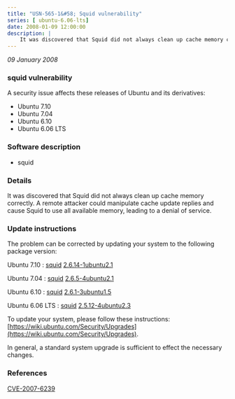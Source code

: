 ```yaml
---
title: "USN-565-1&#58; Squid vulnerability"
series: [ ubuntu-6.06-lts]
date: 2008-01-09 12:00:00
description: |
    It was discovered that Squid did not always clean up cache memory correctly.  A remote attacker could manipulate cache update replies and cause Squid to use all available memory, leading to a denial of service. 
--- 
```

 
 

*09 January 2008*

### squid vulnerability

A security issue affects these releases of Ubuntu and its derivatives:

* Ubuntu 7.10
* Ubuntu 7.04
* Ubuntu 6.10
* Ubuntu 6.06 LTS

### Software description

* squid 

### Details

It was discovered that Squid did not always clean up cache memory correctly. A remote attacker could manipulate cache update replies and cause Squid to use all available memory, leading to a denial of service. 

### Update instructions

The problem can be corrected by updating your system to the following package version:

Ubuntu 7.10
 : [squid](https://launchpad.net/ubuntu/+source/squid) <span> [2.6.14-1ubuntu2.1](https://launchpad.net/ubuntu/+source/squid/2.6.14-1ubuntu2.1) </span> 

Ubuntu 7.04
 : [squid](https://launchpad.net/ubuntu/+source/squid) <span> [2.6.5-4ubuntu2.1](https://launchpad.net/ubuntu/+source/squid/2.6.5-4ubuntu2.1) </span> 

Ubuntu 6.10
 : [squid](https://launchpad.net/ubuntu/+source/squid) <span> [2.6.1-3ubuntu1.5](https://launchpad.net/ubuntu/+source/squid/2.6.1-3ubuntu1.5) </span> 

Ubuntu 6.06 LTS
 : [squid](https://launchpad.net/ubuntu/+source/squid) <span> [2.5.12-4ubuntu2.3](https://launchpad.net/ubuntu/+source/squid/2.5.12-4ubuntu2.3) </span> 

To update your system, please follow these instructions: [https://wiki.ubuntu.com/Security/Upgrades](https://wiki.ubuntu.com/Security/Upgrades).

In general, a standard system upgrade is sufficient to effect the necessary changes. 

### References

 
 [CVE-2007-6239](http://people.ubuntu.com/~ubuntu-security/cve/CVE-2007-6239)
 

